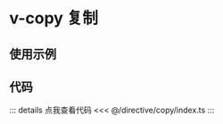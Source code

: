 <script setup lang="ts">
    import Example from './components/example.vue'
</script>

# v-copy 复制

## 使用示例

<!-- 示例代码 -->
<Example />

## 代码

::: details 点我查看代码
<<< @/directive/copy/index.ts
:::
